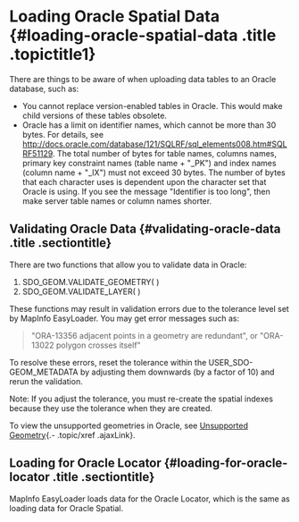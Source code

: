 Loading Oracle Spatial Data {#loading-oracle-spatial-data .title .topictitle1}
===========================

There are things to be aware of when uploading data tables to an Oracle database, such as:
-   You cannot replace version-enabled tables in Oracle. This would make child versions of these tables obsolete.
-   Oracle has a limit on identifier names, which cannot be more than 30 bytes. For details, see <http://docs.oracle.com/database/121/SQLRF/sql_elements008.htm#SQLRF51129>. The total number of bytes for table names, columns names, primary key constraint names (table name + "\_PK") and index names (column name + "\_IX") must not exceed 30 bytes. The number of bytes that each character uses is dependent upon the character set that Oracle is using. If you see the message "Identifier is too long", then make server table names or column names shorter.

Validating Oracle Data {#validating-oracle-data .title .sectiontitle}
----------------------

There are two functions that allow you to validate data in Oracle:

1.  SDO\_GEOM.VALIDATE\_GEOMETRY( )
2.  SDO\_GEOM.VALIDATE\_LAYER( )

These functions may result in validation errors due to the tolerance level set by MapInfo EasyLoader. You may get error messages such as:

> "ORA-13356 adjacent points in a geometry are redundant", or "ORA-13022 polygon crosses itself"

To resolve these errors, reset the tolerance within the USER\_SDO-GEOM\_METADATA by adjusting them downwards (by a factor of 10) and rerun the validation.

<span class="notetitle">Note:</span> If you adjust the tolerance, you must re-create the spatial indexes because they use the tolerance when they are created.

To view the unsupported geometries in Oracle, see [Unsupported Geometry](guide/uploading/unsupportedgeometry.html){.- .topic/xref .ajaxLink}.

Loading for Oracle Locator {#loading-for-oracle-locator .title .sectiontitle}
--------------------------

MapInfo EasyLoader loads data for the Oracle Locator, which is the same as loading data for Oracle Spatial.

